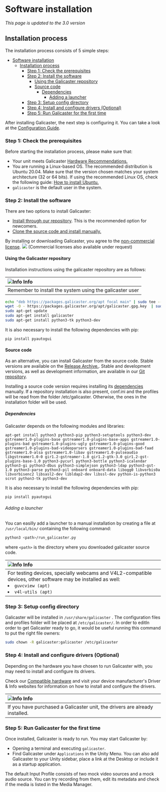 Software installation
=====================

*This page is updated to the 3.0 version*

Installation process
--------------------
The installation process consists of 5 simple steps:

- [Software installation](#software-installation)
  - [Installation process](#installation-process)
    - [Step 1: Check the prerequisites](#step-1-check-the-prerequisites)
    - [Step 2: Install the software](#step-2-install-the-software)
      - [Using the Galicaster repository](#using-the-galicaster-repository)
      - [Source code](#source-code)
        - [Dependencies](#dependencies)
          - [Adding a launcher](#adding-a-launcher)
    - [Step 3: Setup config directory](#step-3-setup-config-directory)
    - [Step 4: Install and configure drivers (Optional)](#step-4-install-and-configure-drivers-optional)
    - [Step 5: Run Galicaster for the first time](#step-5-run-galicaster-for-the-first-time)

After installing Galicaster, the next step is configuring it. You can take a look at the [Configuration Guide](GalicasterConfiguration.md).

### Step 1: Check the prerequisites
Before starting the installation process, please make sure that:

* Your unit meets Galicaster [Hardware Recommendations.](HardwareRecommendations.md)
* You are running a Linux-based OS. The recommended distribution is Ubuntu 20.04. Make sure that the version chosen matches your system architecture (32 or 64 bits). If using the recommended Linux OS, check the following guide: [How to install Ubuntu.](SoftwareInstallation/InstallingUbuntu.md)
* `galicaster` is the default user in the system.

### Step 2: Install the software
 There are two options to install Galicaster:
 * [Install through our repository](#using-the-galicaster-repository). This is the recommended option for newcomers.
 * [Clone the source code and install manually.](#source-code)


 By installing or downloading Galicaster, you agree to the [non-commercial license](http://creativecommons.org/licenses/by-nc-sa/3.0/). ![](http://i.creativecommons.org/l/by-nc-sa/3.0/80x15.png) (Commercial licenses also available under request)

#### Using the Galicaster repository
Installation instructions using the galicaster repository are as follows:

|![Info](images/info.gif) Info                                                |
|                    :------                                             |
|   Remember to install the system using the galicaster user|

```bash
echo "deb https://packages.galicaster.org/apt focal main" | sudo tee --append /etc/apt/sources.list.d/galicaster.list
wget -O - https://packages.galicaster.org/apt/galicaster.gpg.key  | sudo apt-key add -
sudo apt-get update
sudo apt-get install galicaster
sudo apt-get install python3-tk python3-dev
```
It is also necessary to install the following dependencies with pip:
```
pip install pyautogui
```


#### Source code
As an alternative, you can install Galicaster from the source code. Stable versions are available on the [Release Archive.](SoftwareInstallation/ReleaseArchive.md). Stable and development versions, as well as development information, are available in our [Git repository](http://github.com/teltek/Galicaster).

Installing a source code version requires installing its [dependencies](#dependencies) manually.
If a repository installation is also present, conf.ini and the profiles will be read from the folder /etc/galicaster. Otherwise, the ones in the installation folder will be used.

##### Dependencies

Galicaster depends on the following modules and libraries:
```
apt-get install python3 python3-pip python3-setuptools python3-dev gstreamer1.0-plugins-base gstreamer1.0-plugins-base-apps gstreamer1.0-plugins-bad gstreamer1.0-plugins-ugly gstreamer1.0-plugins-good gstreamer1.0-plugins-bad-videoparsers gstreamer1.0-plugins-bad-faad gstreamer1.0-alsa gstreamer1.0-libav gstreamer1.0-pulseaudio libgstreamer1.0-0 gir1.2-gstreamer-1.0 gir1.2-gtk-3.0 gir1.2-gst-plugins-base-1.0 python3-pycurl python3-bottle python3-icalendar python3-gi python3-dbus python3-simplejson python3-ldap python3-gst-1.0 python3-parse python3-pil onboard onboard-data libogg0 libvorbis0a libvorbisenc2 libsasl2-dev libldap2-dev libssl-dev python-is-python3 scrot python3-tk python3-dev
```

It is also necessary to install the following dependencies with pip:
```
pip install pyautogui
```

###### Adding a launcher
You can easilly add a launcher to a manual installation by creating a file at `/usr/local/bin/` containing the following command:
```bash
python3 <path>/run_galicaster.py
```
where `<path>` is the directory where you downloaded galicaster source code.

|![Info](images/info.gif) Info |
| :------ |
| For testing devices, specially webcams and V4L2-compatible devices, other software may be installed as well:<li>`guvcview (apt)`</li><li>`v4l-utils (apt)`</li> |

### Step 3: Setup config directory

Galicaster will be installed in `/usr/share/galicaster` . The configuration files and profiles folder will be placed at `/etc/galicaster/`. In order to editIn order to get Galicaster ready to go, it would be useful running this command to put the right file owners:
```bash
sudo chown -R galicaster:galicaster /etc/galicaster
```

### Step 4: Install and configure drivers (Optional)
Depending on the hardware you have chosen to run Galicaster with, you may need to install and configure its drivers.

Check our [Compatible hardware](HardwareRecommendations/CompatibleHardware.md) and visit your device manufacturer's Driver & Info websites for information on how to install and configure the drivers.

|![Info](images/info.gif) Info                                                |
|                    :------                                             |
|   If you have purchased a Galicaster unit, the drivers are already installed. |

### Step 5: Run Galicaster for the first time
Once installed, Galicaster is ready to run. You may start Galicaster by:

* Opening a terminal and executing `galicaster`.
* Find Galicaster under `Applications` in the Unity Menu.
You can also add Galicaster to your Unity sidebar, place a link at the Desktop or include it as a startup application.

The default Input Profile consists of two mock video sources and a mock audio source. You can try recording from them, edit its metadata and check if the media is listed in the Media Manager.
